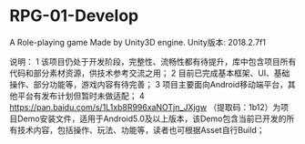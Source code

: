 # RPG-01-Develop
A Role-playing game Made by Unity3D engine.
Unity版本: 2018.2.7f1

说明：
   1 该项目仍处于开发阶段，完整性、流畅性都有待提升，库中包含项目所有代码和部分素材资源，供技术参考交流之用；
   2 目前已完成基本框架、UI、基础操作、部分功能等，游戏内容有待完善；
   3 项目主要面向Android移动端平台，其他平台有发布计划但暂时未做适配；
   4 https://pan.baidu.com/s/1L1xb8R996xaNOTjn_JXjgw （提取码：1b12）为项目Demo安装文件，适用于Android5.0及以上版本，该Demo包含当前已开发的所有技术内容，包括操作、玩法、功能等，读者也可根据Asset自行Build；

